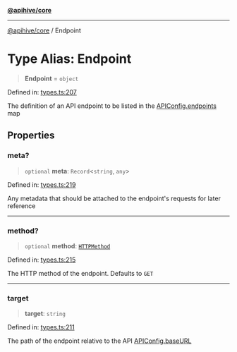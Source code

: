 [**@apihive/core**](../README.md)

***

[@apihive/core](../globals.md) / Endpoint

# Type Alias: Endpoint

> **Endpoint** = `object`

Defined in: [types.ts:207](https://github.com/cleverplatypus/apihive-core/blob/917ef8bbf07171bc9393193650ebef9dbc655327/src/types.ts#L207)

The definition of an API endpoint to be listed in the [APIConfig.endpoints](APIConfig.md#endpoints) map

## Properties

### meta?

> `optional` **meta**: `Record`\<`string`, `any`\>

Defined in: [types.ts:219](https://github.com/cleverplatypus/apihive-core/blob/917ef8bbf07171bc9393193650ebef9dbc655327/src/types.ts#L219)

Any metadata that should be attached to the endpoint's requests for later reference

***

### method?

> `optional` **method**: [`HTTPMethod`](HTTPMethod.md)

Defined in: [types.ts:215](https://github.com/cleverplatypus/apihive-core/blob/917ef8bbf07171bc9393193650ebef9dbc655327/src/types.ts#L215)

The HTTP method of the endpoint. Defaults to `GET`

***

### target

> **target**: `string`

Defined in: [types.ts:211](https://github.com/cleverplatypus/apihive-core/blob/917ef8bbf07171bc9393193650ebef9dbc655327/src/types.ts#L211)

The path of the endpoint relative to the API [APIConfig.baseURL](APIConfig.md#baseurl)
